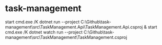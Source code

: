 # task-management

start cmd.exe /K dotnet run --project C:\Github\task-management\src\TaskManagement.Api\TaskManagement.Api.csproj & start cmd.exe /K dotnet watch run --project C:\Github\task-management\src\TaskManagement\TaskManagement.csproj